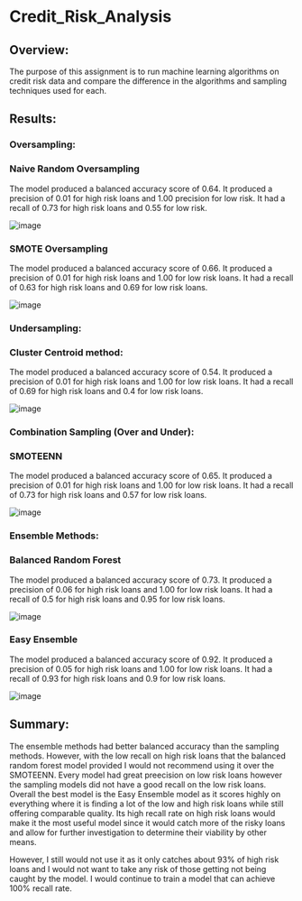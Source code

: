 # Credit_Risk_Analysis

## Overview:

The purpose of this assignment is to run machine learning algorithms on credit risk data and compare the difference in the algorithms and sampling techniques used for each.

## Results:

### Oversampling:

### Naive Random Oversampling

The model produced a balanced accuracy score of 0.64.
It produced a precision of 0.01 for high risk loans and 1.00 precision for low risk. It had a recall of 0.73 for high risk loans and 0.55 for low risk.

![image](https://user-images.githubusercontent.com/78934120/123340423-2dd91700-d51a-11eb-99bb-ad01b57ecdaa.png)

### SMOTE Oversampling

The model produced a balanced accuracy score of 0.66.
It produced a precision of 0.01 for high risk loans and 1.00 for low risk loans. It had a recall of 0.63 for high risk loans and 0.69 for low risk loans. 

![image](https://user-images.githubusercontent.com/78934120/123340554-5cef8880-d51a-11eb-99dd-b49f1647ce81.png)

### Undersampling:

### Cluster Centroid method:

The model produced a balanced accuracy score of 0.54.
It produced a precision of 0.01 for high risk loans and 1.00 for low risk loans. It had a recall of 0.69 for high risk loans and 0.4 for low risk loans.

![image](https://user-images.githubusercontent.com/78934120/123340749-bb1c6b80-d51a-11eb-98f3-25b9ebf41b7d.png)

### Combination Sampling (Over and Under):

### SMOTEENN

The model produced a balanced accuracy score of 0.65.
It produced a precision of 0.01 for high risk loans and 1.00 for low risk loans. It had a recall of 0.73 for high risk loans and 0.57 for low risk loans.

![image](https://user-images.githubusercontent.com/78934120/123340923-10f11380-d51b-11eb-8c0b-d281923dda9e.png)

### Ensemble Methods:

### Balanced Random Forest

The model produced a balanced accuracy score of 0.73.
It produced a precision of 0.06 for high risk loans and 1.00 for low risk loans. It had a recall of 0.5 for high risk loans and 0.95 for low risk loans.

![image](https://user-images.githubusercontent.com/78934120/123341042-40078500-d51b-11eb-9e3d-b30442cc41b2.png)

### Easy Ensemble 

The model produced a balanced accuracy score of 0.92.
It produced a precision of 0.05 for high risk loans and 1.00 for low risk loans. It had a recall of 0.93 for high risk loans and 0.9 for low risk loans.

![image](https://user-images.githubusercontent.com/78934120/123341157-7d6c1280-d51b-11eb-8a3a-7174a45ced87.png)

## Summary:

The ensemble methods had better balanced accuracy than the sampling methods. However, with the low recall on high risk loans that the balanced random forest model
provided I would not recommend using it over the SMOTEENN. Every model had great preecision on low risk loans however the sampling models did not have a good recall on
the low risk loans. Overall the best model is the Easy Ensemble model as it scores highly on everything where it is finding a lot of the low and high risk loans while still
offering comparable quality. Its high recall rate on high risk loans would make it the most useful model since it would catch more of the risky loans and allow for further 
investigation to determine their viability by other means. 

However, I still would not use it as it only catches about 93% of high risk loans and I would not want to take any risk of those getting not being caught by the model. I would
continue to train a model that can achieve 100% recall rate.
